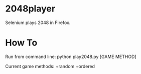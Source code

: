 2048player
==========

Selenium plays 2048 in Firefox.

How To
==========
Run from command line:
python play2048.py [GAME METHOD]

Current game methods:
+random
+ordered
